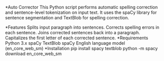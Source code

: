 *Auto Corrector
This Python script performs automatic spelling correction and sentence-level tokenization on input text. It uses the spaCy library for sentence segmentation and TextBlob for spelling correction.

*Features
Splits input paragraph into sentences.
Corrects spelling errors in each sentence.
Joins corrected sentences back into a paragraph.
Capitalizes the first letter of each corrected sentence.
*Requirements
Python 3.x
spaCy
TextBlob
spaCy English language model (en_core_web_sm)
*Installation
pip install spacy textblob
python -m spacy download en_core_web_sm
